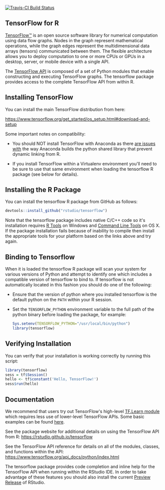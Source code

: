 [![Travis-CI Build Status](https://travis-ci.org/rstudio/tensorflow.svg?branch=master)](https://travis-ci.org/rstudio/tensorflow)

## TensorFlow for R

[TensorFlow™](https://tensorflow.org) is an open source software library for numerical computation using data flow graphs. Nodes in the graph represent mathematical operations, while the graph edges represent the multidimensional data arrays (tensors) communicated between them. The flexible architecture allows you to deploy computation to one or more CPUs or GPUs in a desktop, server, or mobile device with a single API. 

The [TensorFlow API](https://www.tensorflow.org/api_docs/python/index.html) is composed of a set of Python modules that enable constructing and executing TensorFlow graphs. The tensorflow package provides access to the complete TensorFlow API from within R. 

## Installing TensorFlow

You can install the main TensorFlow distribution from here:

<https://www.tensorflow.org/get_started/os_setup.html#download-and-setup>

Some important notes on compatibility:

* You should NOT install TensorFlow with Anaconda as there [are issues with](https://github.com/ContinuumIO/anaconda-issues/issues/498) the way Anaconda builds the python shared library that prevent dynamic linking from R.

* If you install TensorFlow within a Virtualenv environment you'll need to be sure to use that same environment when loading the tensorflow R package (see below for details).

## Installing the R Package

You can install the tensorflow R package from GitHub as follows:

```r
devtools::install_github("rstudio/tensorflow")
```

Note that the tensorflow package includes native C/C++ code so it's installation requires [R Tools](https://cran.r-project.org/bin/windows/Rtools/) on Windows and [Command Line Tools](http://osxdaily.com/2014/02/12/install-command-line-tools-mac-os-x/) on OS X. If the package installation fails because of inability to compile then install the appropriate tools for your platform based on the links above and try again.

## Binding to Tensorflow

When it is loaded the tensorflow R package will scan your system for various versions of Python and attempt to identify one which includes a compatible version of tensorflow to bind to. If tensorflow is not automatically located in this fashion you should do one of the following:

* Ensure that the version of python where you installed tensorflow is the default python on the `PATH` within your R session.

* Set the `TENSORFLOW_PYTHON` environment variable to the full path of the python binary before loading the package, for example:

    ```r
    Sys.setenv(TENSORFLOW_PYTHON="/usr/local/bin/python")
    library(tensorflow)
    ```

## Verifying Installation

You can verify that your installation is working correctly by running this script:

```r
library(tensorflow)
sess = tf$Session()
hello <- tf$constant('Hello, TensorFlow!')
sess$run(hello)
```

## Documentation

We recommend that users try out TensorFlow's high-level [TF.Learn module](https://arxiv.org/abs/1612.04251) which requires  less use of lower-level TensorFlow APIs. Some basic examples can be found [here](https://github.com/rstudio/tensorflow/tree/master/inst/examples/tflearn).

See the package website for additional details on using the TensorFlow API from R: <https://rstudio.github.io/tensorflow>

See the TensorFlow API reference for details on all of the modules, classes, and functions within the API: <https://www.tensorflow.org/api_docs/python/index.html>

The tensorflow package provides code completion and inline help for the TensorFlow API when running within the RStudio IDE. In order to take advantage of these features you should also install the current [Preview Release](https://www.rstudio.com/products/rstudio/download/preview/) of RStudio.




